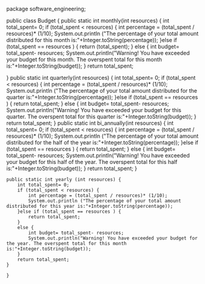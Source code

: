 package software_engineering;

public class Budget {
	public static int monthly(int resources) {
		int total_spent= 0;
		if (total_spent < resources) {
			int percentage = (total_spent / resources)* (1/10);
			System.out.println ("The percentage of your total amount distributed for this month is:"+Integer.toString(percentage));
		}else if (total_spent == resources ) {
			return (total_spent);
		}
		else {
			int budget= total_spent- resources;
			System.out.println("Warning! You have exceeded your budget for this month. The overspent total for this month is:"+Integer.toString(budget));
		}
		return total_spent;		

}
	public static int quarterly(int resources) {
		int total_spent= 0;
		if (total_spent < resources) {
			int percentage = (total_spent / resources)* (1/10);
			System.out.println ("The percentage of your total amount distributed for the quarter is:"+Integer.toString(percentage));
		}else if (total_spent == resources ) {
			return total_spent;
		}
		else {
			int budget= total_spent- resources;
			System.out.println("Warning! You have exceeded your budget for this quarter. The overspent total for this quarter is:"+Integer.toString(budget));
		}
		return total_spent;	
}
	public static int bi_annually(int resources) {
		int total_spent= 0;
		if (total_spent < resources) {
			int percentage = (total_spent / resources)* (1/10);
			System.out.println ("The percentage of your total amount distributed for the half of the year is:"+Integer.toString(percentage));
		}else if (total_spent == resources ) {
			return total_spent;
		}
		else {
			int budget= total_spent- resources;
			System.out.println("Warning! You have exceeded your budget for this half of the year. The overspent total for this half is:"+Integer.toString(budget));
		}
		return total_spent;	
	}
	
	public static int yearly (int resources) {
		int total_spent= 0;
		if (total_spent < resources) {
			int percentage = (total_spent / resources)* (1/10);
			System.out.println ("The percentage of your total amount distributed for this year is:"+Integer.toString(percentage));
		}else if (total_spent == resources ) {
			return total_spent;
		}
		else {
			int budget= total_spent- resources;
			System.out.println("Warning! You have exceeded your budget for the year. The overspent total for this month is:"+Integer.toString(budget));
		}
		return total_spent;		
	}

	}
